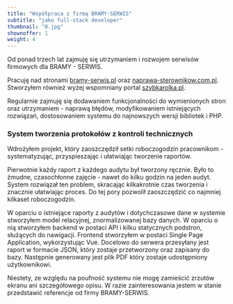 ```yaml
---
title: "Współpraca z firmą BRAMY-SERWIS"
subtitle: "jako full-stack developer"
thumbnail: "0.jpg"
shownoffer: 1
weight: 4
---
```


Od ponad trzech lat zajmuję się utrzymaniem i rozwojem serwisów firmowych dla BRAMY - SERWIS.
<!--more-->
Pracuję nad stronami [bramy-serwis.pl](https://bramy-serwis.pl) oraz [naprawa-sterownikow.com.pl](https://naprawa-sterownikow.com.pl).
Stworzyłem również wyżej wspomniany portal [szybkarolka.pl](https://szybkarolka.pl).

Regularnie zajmuję się dodawaniem funkcjonalności do wymienionych stron oraz utrzymaniem - naprawą błędów, modyfikowaniem istniejących rozwiązań, dostosowaniem systemu do najnowszych wersji bibliotek i PHP.

### System tworzenia protokołów z kontroli technicznych
Wdrożyłem projekt, który zaoszczędził setki roboczogodzin pracownikom - systematyzując, przyspieszając i ułatwiając tworzenie raportów.

Pierwotnie każdy raport z każdego audytu był tworzony ręcznie. Było to żmudne, czasochłonne zajęcie - nawet do kilku godzin na jeden audyt. System rozwiązał ten problem, skracając kilkakrotnie czas tworzenia i znacznie ułatwiając proces. Do tej pory pozwolił zaoszczędzić co najmniej kilkaset roboczogodzin.

W oparciu o istniejące raporty z audytów i dotychczasowe dane w systemie stworzyłem model relacyjnej, znormalizowanej bazy danych. W oparciu o nią stworzyłem backend w postaci API i kilku statycznych podstron, służących do nawigacji. Frontend stworzyłem w postaci Single Page Application, wykorzystując Vue. Docelowo do serwera przesyłany jest raport w formacie JSON, który zostaje przetworzony oraz zapisany do bazy. Następnie generowany jest plik PDF który zostaje udostępniony użytkownikowi.

Niestety, ze względu na poufność systemu nie mogę zamieścić zrzutów ekranu ani szczegółowego opisu. W razie zainteresowania jestem w stanie przedstawić referencje od firmy BRAMY-SERWIS.